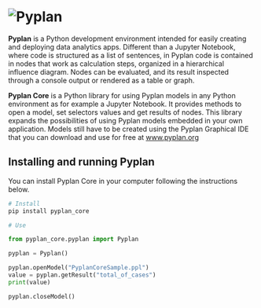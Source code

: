 # ![Pyplan](https://raw.githubusercontent.com/pyplan/pyplan-ide/master/docs/assets/img/logo.png)

**Pyplan** is a Python development environment intended for easily creating and deploying data analytics apps. Different than a Jupyter Notebook, where code is structured as a list of sentences, in Pyplan code is contained in nodes that work as calculation steps, organized in a hierarchical influence diagram. Nodes can be evaluated, and its result inspected through a console output or rendered as a table or graph. 

**Pyplan Core** is a Python library for using Pyplan models in any Python environment as for example a Jupyter Notebook.
It provides methods to open a model, set selectors values and get results of nodes.
This library expands the possibilities of using Pyplan models embedded in your own application.
Models still have to be created using the Pyplan Graphical IDE that you can download and use for free at www.pyplan.org

## Installing and running Pyplan

You can install Pyplan Core in your computer following the instructions below. 

```bash
# Install
pip install pyplan_core
```


```python
# Use

from pyplan_core.pyplan import Pyplan

pyplan = Pyplan()

pyplan.openModel("PyplanCoreSample.ppl")
value = pyplan.getResult("total_of_cases")
print(value)

pyplan.closeModel() 
```
